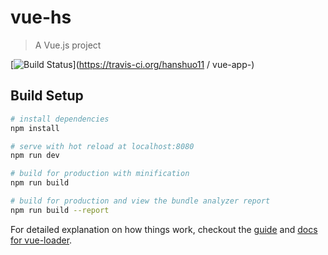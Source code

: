# vue-hs

> A Vue.js project

[![Build Status](https://travis-ci.org/michaelliao/openweixin.svg?branch=master)](https://travis-ci.org/hanshuo11 / vue-app-)


## Build Setup

``` bash
# install dependencies
npm install

# serve with hot reload at localhost:8080
npm run dev

# build for production with minification
npm run build

# build for production and view the bundle analyzer report
npm run build --report
```

For detailed explanation on how things work, checkout the [guide](http://vuejs-templates.github.io/webpack/) and [docs for vue-loader](http://vuejs.github.io/vue-loader).
